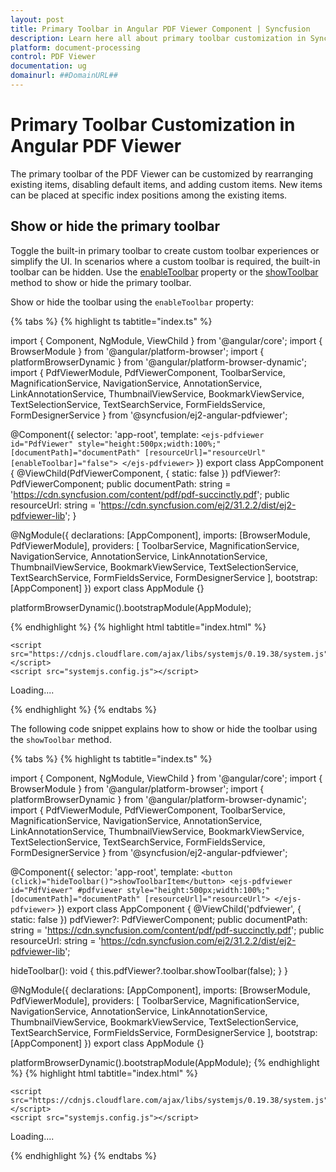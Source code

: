 ```yaml
---
layout: post
title: Primary Toolbar in Angular PDF Viewer Component | Syncfusion
description: Learn here all about primary toolbar customization in Syncfusion Angular PDF Viewer component of Syncfusion Essential JS 2 and more.
platform: document-processing
control: PDF Viewer
documentation: ug
domainurl: ##DomainURL##
---
```


# Primary Toolbar Customization in Angular PDF Viewer

The primary toolbar of the PDF Viewer can be customized by rearranging existing items, disabling default items, and adding custom items. New items can be placed at specific index positions among the existing items.

## Show or hide the primary toolbar

Toggle the built-in primary toolbar to create custom toolbar experiences or simplify the UI. In scenarios where a custom toolbar is required, the built-in toolbar can be hidden. Use the [enableToolbar](https://ej2.syncfusion.com/angular/documentation/api/pdfviewer/pdfViewerModel/#enabletoolbar) property or the [showToolbar](https://ej2.syncfusion.com/angular/documentation/api/pdfviewer/toolbar/#showtoolbar) method to show or hide the primary toolbar.

Show or hide the toolbar using the `enableToolbar` property:

{% tabs %}
{% highlight ts tabtitle="index.ts" %}

import { Component, NgModule, ViewChild } from '@angular/core';
import { BrowserModule } from '@angular/platform-browser';
import { platformBrowserDynamic } from '@angular/platform-browser-dynamic';
import { PdfViewerModule, PdfViewerComponent, ToolbarService, MagnificationService, NavigationService, AnnotationService, LinkAnnotationService, ThumbnailViewService, BookmarkViewService, TextSelectionService, TextSearchService, FormFieldsService, FormDesignerService } from '@syncfusion/ej2-angular-pdfviewer';

@Component({
  selector: 'app-root',
  template: `
    <ejs-pdfviewer id="PdfViewer"
      style="height:500px;width:100%;"
      [documentPath]="documentPath"
      [resourceUrl]="resourceUrl"
      [enableToolbar]="false">
    </ejs-pdfviewer>
  `
})
export class AppComponent {
  @ViewChild(PdfViewerComponent, { static: false }) pdfViewer?: PdfViewerComponent;
  public documentPath: string = 'https://cdn.syncfusion.com/content/pdf/pdf-succinctly.pdf';
  public resourceUrl: string = 'https://cdn.syncfusion.com/ej2/31.2.2/dist/ej2-pdfviewer-lib';
}

@NgModule({
  declarations: [AppComponent],
  imports: [BrowserModule, PdfViewerModule],
  providers: [
    ToolbarService, MagnificationService, NavigationService, AnnotationService, LinkAnnotationService,
    ThumbnailViewService, BookmarkViewService, TextSelectionService, TextSearchService,
    FormFieldsService, FormDesignerService
  ],
  bootstrap: [AppComponent]
})
export class AppModule {}

platformBrowserDynamic().bootstrapModule(AppModule);

{% endhighlight %}
{% highlight html tabtitle="index.html" %}

<!DOCTYPE html>
<html lang="en">

<head>
    <title>EJ2 PDF Viewer</title>
    <meta charset="utf-8" />
    <meta name="viewport" content="width=device-width, initial-scale=1.0" />
    <meta name="description" content="Angular PDF Viewer Control" />
    <meta name="author" content="Syncfusion" />
    <link href="index.css" rel="stylesheet" />
    <link href="https://cdn.syncfusion.com/ej2/31.1.23/material.css" rel="stylesheet" />

    <script src="https://cdnjs.cloudflare.com/ajax/libs/systemjs/0.19.38/system.js"></script>
    <script src="systemjs.config.js"></script>
</head>
<body>
    <app-root>Loading....</app-root>
</body>
</html>

{% endhighlight %}
{% endtabs %}

The following code snippet explains how to show or hide the toolbar using the `showToolbar` method.

{% tabs %}
{% highlight ts tabtitle="index.ts" %}

import { Component, NgModule, ViewChild } from '@angular/core';
import { BrowserModule } from '@angular/platform-browser';
import { platformBrowserDynamic } from '@angular/platform-browser-dynamic';
import { PdfViewerModule, PdfViewerComponent, ToolbarService, MagnificationService, NavigationService, AnnotationService, LinkAnnotationService, ThumbnailViewService, BookmarkViewService, TextSelectionService, TextSearchService, FormFieldsService, FormDesignerService } from '@syncfusion/ej2-angular-pdfviewer';

@Component({
  selector: 'app-root',
  template: `
    <button (click)="hideToolbar()">showToolbarItem</button>
    <ejs-pdfviewer id="PdfViewer"
      #pdfviewer
      style="height:500px;width:100%;"
      [documentPath]="documentPath"
      [resourceUrl]="resourceUrl">
    </ejs-pdfviewer>
  `
})
export class AppComponent {
  @ViewChild('pdfviewer', { static: false }) pdfViewer?: PdfViewerComponent;
  public documentPath: string = 'https://cdn.syncfusion.com/content/pdf/pdf-succinctly.pdf';
  public resourceUrl: string = 'https://cdn.syncfusion.com/ej2/31.2.2/dist/ej2-pdfviewer-lib';

  hideToolbar(): void {
    this.pdfViewer?.toolbar.showToolbar(false);
  }
}

@NgModule({
  declarations: [AppComponent],
  imports: [BrowserModule, PdfViewerModule],
  providers: [
    ToolbarService, MagnificationService, NavigationService, AnnotationService, LinkAnnotationService,
    ThumbnailViewService, BookmarkViewService, TextSelectionService, TextSearchService,
    FormFieldsService, FormDesignerService
  ],
  bootstrap: [AppComponent]
})
export class AppModule {}

platformBrowserDynamic().bootstrapModule(AppModule);
{% endhighlight %}
{% highlight html tabtitle="index.html" %}

<!DOCTYPE html>
<html lang="en">

<head>
    <title>EJ2 PDF Viewer</title>
    <meta charset="utf-8" />
    <meta name="viewport" content="width=device-width, initial-scale=1.0" />
    <meta name="description" content="Angular PDF Viewer Control" />
    <meta name="author" content="Syncfusion" />
    <link href="index.css" rel="stylesheet" />
    <link href="https://cdn.syncfusion.com/ej2/31.1.23/material.css" rel="stylesheet" />

    <script src="https://cdnjs.cloudflare.com/ajax/libs/systemjs/0.19.38/system.js"></script>
    <script src="systemjs.config.js"></script>
</head>
<body>
    <app-root>Loading....</app-root>
</body>
</html>

{% endhighlight %}
{% endtabs %}
